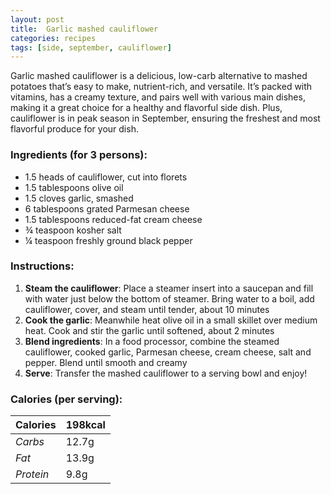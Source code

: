 ```yaml
---
layout: post
title:  Garlic mashed cauliflower
categories: recipes
tags: [side, september, cauliflower]
---
```


Garlic mashed cauliflower is a delicious, low-carb alternative to mashed potatoes that’s easy to make, nutrient-rich, and versatile. It’s packed with vitamins, has a creamy texture, and pairs well with various main dishes, making it a great choice for a healthy and flavorful side dish. Plus, cauliflower is in peak season in September, ensuring the freshest and most flavorful produce for your dish.

### Ingredients (for 3 persons):
- 1.5 heads of cauliflower, cut into florets
- 1.5 tablespoons olive oil
- 1.5 cloves garlic, smashed
- 6 tablespoons grated Parmesan cheese
- 1.5 tablespoons reduced-fat cream cheese
- ¾ teaspoon kosher salt
- ¼ teaspoon freshly ground black pepper

### Instructions:

1. **Steam the cauliflower**: Place a steamer insert into a saucepan and fill with water just below the bottom of steamer. Bring water to a boil, add cauliflower, cover, and steam until tender, about 10 minutes
2. **Cook the garlic**: Meanwhile heat olive oil in a small skillet over medium heat. Cook and stir the garlic until softened, about 2 minutes
3. **Blend ingredients**: In a food processor, combine the steamed cauliflower, cooked garlic, Parmesan cheese, cream cheese, salt and pepper. Blend until smooth and creamy
4. **Serve**: Transfer the mashed cauliflower to a serving bowl and enjoy!

### Calories (per serving):

| **Calories** | 198kcal |
| ----------- | ----------- |
| *Carbs* | 12.7g |
| *Fat* | 13.9g |
| *Protein* | 9.8g |